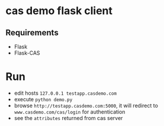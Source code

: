 # cas demo flask client

## Requirements

* Flask
* Flask-CAS

# Run

* edit hosts ```127.0.0.1 testapp.casdemo.com```
* execute ```python demo.py```
* browse ```http://testapp.casdemo.com:5000```, it will redirect to ```www.casdemo.com/cas/login``` for authentication
* see the `attributes` returned from cas server